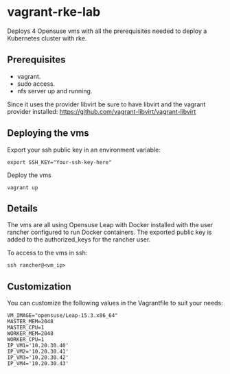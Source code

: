# vagrant-rke-lab
Deploys 4 Opensuse vms with all the prerequisites needed to deploy a Kubernetes cluster with rke. 


## Prerequisites
- vagrant.
- sudo access.
- nfs server up and running.


Since it uses the provider libvirt be sure to have libvirt and the vagrant provider installed:
https://github.com/vagrant-libvirt/vagrant-libvirt



## Deploying the vms

Export your ssh public key in an environment variable:
```
export SSH_KEY="Your-ssh-key-here"
```

Deploy the vms
```
vagrant up 
```

## Details
The vms are all using Opensuse Leap with Docker installed with the user rancher configured to run Docker containers. The exported public key is added to the authorized_keys for the rancher user. 

To access to the vms in ssh: 

```
ssh rancher@<vm_ip> 
```



## Customization
You can customize the following values in the Vagrantfile to suit your needs: 
```
VM_IMAGE="opensuse/Leap-15.3.x86_64"
MASTER_MEM=2048
MASTER_CPU=1
WORKER_MEM=2048
WORKER_CPU=1
IP_VM1='10.20.30.40'
IP_VM2='10.20.30.41'
IP_VM3='10.20.30.42'
IP_VM4='10.20.30.43'
```


